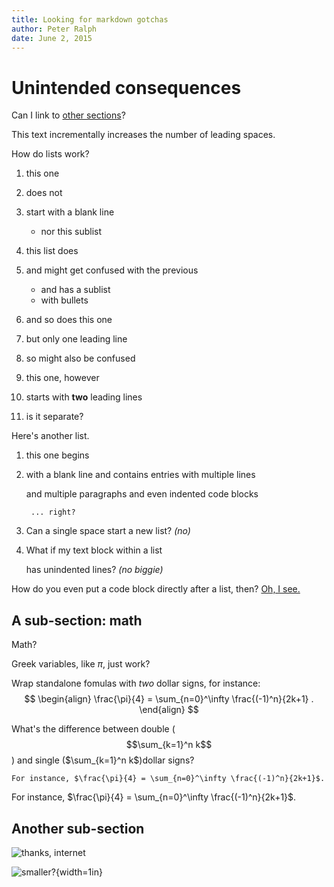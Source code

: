 ```yaml
---
title: Looking for markdown gotchas
author: Peter Ralph
date: June 2, 2015
---
```



# Unintended consequences

Can I link to [other sections](#another-sub-section)?

This text
 incrementally
  increases
   the number
    of leading
     spaces.

How do lists work?
1.  this one
2.  does not 
3.  start with a blank line
    * nor this sublist

1. this list does
2. and might get confused with the previous
    * and has a sublist
    * with bullets

1. and so does this one
2. but only one leading line 
3. so might also be confused


1. this one, however
2. starts with **two** leading lines
3. is it separate?

Here's another list.

1. this one begins
2. with a blank line
    and contains entries with multiple lines

    and multiple paragraphs
        and even indented code blocks

        ... right?

 

1.  Can a single space start a new list? *(no)*
2.  What if
    my text block within a list

    has unindented lines? *(no biggie)*


How do you even put a code block directly after a list, then?  [Oh, I see.](http://pandoc.org/README.html#ending-a-list)

## A sub-section: math

Math?

Greek variables, like $\pi$, just work?

Wrap standalone fomulas with *two* dollar signs,
for instance:
$$
\begin{align}
\frac{\pi}{4} = \sum_{n=0}^\infty \frac{(-1)^n}{2k+1} .
\end{align}
$$

What's the difference between double ($$\sum_{k=1}^n k$$) and single ($\sum_{k=1}^n k$)dollar signs?


```
For instance, $\frac{\pi}{4} = \sum_{n=0}^\infty \frac{(-1)^n}{2k+1}$.
```
For instance, $\frac{\pi}{4} = \sum_{n=0}^\infty \frac{(-1)^n}{2k+1}$.



## Another sub-section


![thanks, internet](cat-pandoc.jpg)

![smaller?](cat-pandoc.jpg){width=1in}
